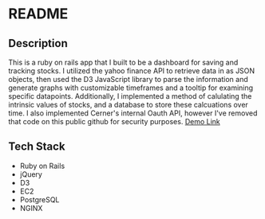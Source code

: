 # README

## Description
This is a ruby on rails app that I built to be a dashboard for saving and tracking stocks. I utilized the yahoo finance API to retrieve data in as JSON objects, then used the D3 JavaScript library to parse the information and generate graphs with customizable timeframes and a tooltip for examining specific datapoints. Additionally, I implemented a method of calulating the intrinsic values of stocks, and a database to store these calcuations over time. I also implemented Cerner's internal Oauth API, however I've removed that code on this public github for security purposes. [Demo Link](https://youtu.be/WXgTW3x6k0s) 

## Tech Stack
* Ruby on Rails
* jQuery
* D3
* EC2
* PostgreSQL
* NGINX


